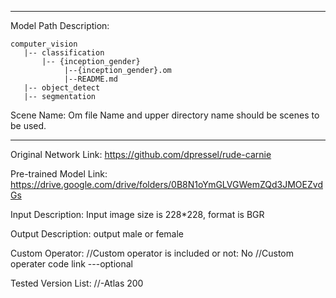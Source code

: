 *******************************************************************************
Model Path Description:
```
computer_vision
   |-- classification
       |-- {inception_gender}
            |--{inception_gender}.om
            |--README.md
   |-- object_detect
   |-- segmentation
```

Scene Name: Om file Name and upper directory name should be scenes to be used.
*******************************************************************************

Original Network Link:
https://github.com/dpressel/rude-carnie

Pre-trained Model Link:
https://drive.google.com/drive/folders/0B8N1oYmGLVGWemZQd3JMOEZvdGs

Input Description:
Input image size is 228*228, format is BGR

Output Description:
output male or female

Custom Operator:
//Custom operator is included or not: No
//Custom operater code link ---optional

Tested Version List:
//-Atlas 200
